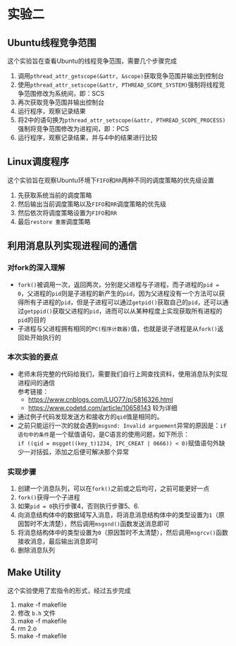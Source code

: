 # 实验二

## Ubuntu线程竞争范围

这个实验旨在查看Ubuntu的线程竞争范围，需要几个步骤完成

1. 调用`pthread_attr_getscope(&attr, &scope)`获取竞争范围并输出到控制台
2. 使用`pthread_attr_setscope(&attr, PTHREAD_SCOPE_SYSTEM)`强制将线程竞争范围修改为系统间，即：SCS
3. 再次获取竞争范围并输出控制台
4. 运行程序，观察记录结果
5. 将2中的语句换为`pthread_attr_setscope(&attr, PTHREAD_SCOPE_PROCESS)`强制将竞争范围修改为进程间，即：PCS
6. 运行程序，观察记录结果，并与4中的结果进行比较

## Linux调度程序

这个实验旨在观察Ubuntu环境下`FIFO`和`RR`两种不同的调度策略的优先级设置

1. 先获取系统当前的调度策略
2. 然后输出当前调度策略以及`FIFO`和`RR`调度策略的优先级
3. 然后依次将调度策略设置为`FIFO`和`RR`
4. 最后`restore 重置`调度策略

## 利用消息队列实现进程间的通信

### 对fork的深入理解

- `fork()`被调用一次，返回两次，分别是父进程与子进程，而子进程的`pid = 0`，父进程的`pid`则是子进程的新产生的`pid`，因为父进程没有一个方法可以获得所有子进程的`pid`，但是子进程可以通过`getpid()`获取自己的`pid`，还可以通过`getppid()`获取父进程的`pid`，进而可以从某种程度上实现获取所有进程的`pid`的目的
- 子进程与父进程拥有相同的`PC(程序计数器)`值，也就是说子进程是从`fork()`返回处开始执行的

### 本次实验的要点

- 老师未将完整的代码给我们，需要我们自行上网查找资料，使用消息队列实现进程间的通信  
参考链接：
    - https://www.cnblogs.com/LUO77/p/5816326.html
    - https://www.codetd.com/article/10658143 较为详细
- 通过例子代码发现发送方和接收方的`qid`值是相同的。  
- 之前只能运行一次的就会遇到`msgsnd: Invalid arguement`异常的原因是：`if语句中的条件`是一个赋值语句，是C语言的使用问题，如下所示：  
`if ((qid = msgget((key_t)1234, IPC_CREAT | 0666)) < 0)`赋值语句外缺少一对括弧，添加之后便可解决那个异常

### 实现步骤

1. 创建一个消息队列，可以在`fork()`之前或之后均可，之前可能更好一点
2. `fork()`获得一个子进程
3. 如果`pid = 0`执行步骤4，否则执行步骤5、6.
4. 向消息结构体中的数据域写入消息，将消息消息结构体中的类型设置为`1`（原因暂时不太清楚），然后调用`msgsnd()`函数发送消息即可
5. 将消息结构体中的类型设置为`0`（原因暂时不太清楚），然后调用`msgrcv()`函数接收消息，最后输出消息即可
6. 删除消息队列

## Make Utility

这个实验使用了宏指令的形式，经过五步完成

1. make -f makefile
2. 修改 `b.h` 文件
3. make -f makefile
4. rm 2.o
5. make -f makefile
